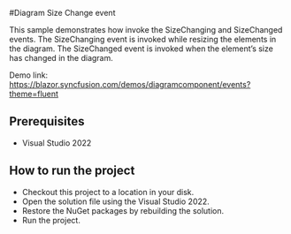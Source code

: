#Diagram Size Change event

This sample demonstrates how invoke the SizeChanging and SizeChanged events. The SizeChanging event is invoked while resizing the elements in the diagram. The SizeChanged event is invoked when the element’s size has changed in the diagram.

Demo link:
https://blazor.syncfusion.com/demos/diagramcomponent/events?theme=fluent

## Prerequisites

* Visual Studio 2022

## How to run the project

* Checkout this project to a location in your disk.
* Open the solution file using the Visual Studio 2022.
* Restore the NuGet packages by rebuilding the solution.
* Run the project.
